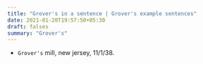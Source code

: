 ```yaml
---
title: "Grover's in a sentence | Grover's example sentences"
date: 2021-01-20T19:57:50+05:30
draft: falses
summary: "Grover's"
---
```

- `Grover's` mill, new jersey, 11/1/38.
                 
